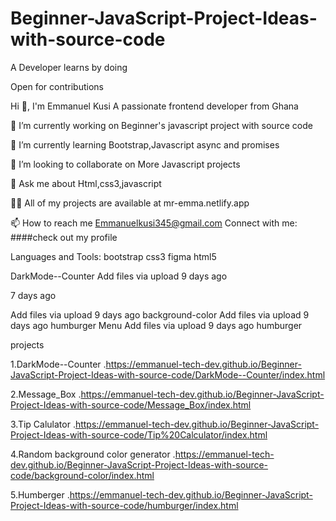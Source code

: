 # Beginner-JavaScript-Project-Ideas-with-source-code
A Developer learns by doing

Open for contributions

Hi 👋, I'm Emmanuel Kusi
A passionate frontend developer from Ghana

🔭 I’m currently working on Beginner's javascript project with source code

🌱 I’m currently learning Bootstrap,Javascript async and promises

👯 I’m looking to collaborate on More Javascript projects

💬 Ask me about Html,css3,javascript

👨‍💻 All of my projects are available at mr-emma.netlify.app

📫 How to reach me Emmanuelkusi345@gmail.com
Connect with me:
####check out my profile 

Languages and Tools:
bootstrap
css3
figma
html5

DarkMode--Counter
Add files via upload
9 days ago


7 days ago

Add files via upload
9 days ago
background-color
Add files via upload
9 days ago
humburger Menu
Add files via upload
9 days ago
humburger

projects

1.DarkMode--Counter
   .https://emmanuel-tech-dev.github.io/Beginner-JavaScript-Project-Ideas-with-source-code/DarkMode--Counter/index.html

2.Message_Box
  .https://emmanuel-tech-dev.github.io/Beginner-JavaScript-Project-Ideas-with-source-code/Message_Box/index.html

3.Tip Calulator
   .https://emmanuel-tech-dev.github.io/Beginner-JavaScript-Project-Ideas-with-source-code/Tip%20Calculator/index.html


4.Random background color generator
  .https://emmanuel-tech-dev.github.io/Beginner-JavaScript-Project-Ideas-with-source-code/background-color/index.html

5.Humberger
  .https://emmanuel-tech-dev.github.io/Beginner-JavaScript-Project-Ideas-with-source-code/humburger/index.html


